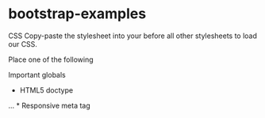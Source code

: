 # bootstrap-examples
CSS
Copy-paste the stylesheet <link> into your <head> before all other stylesheets to load our CSS.
<link href="https://cdn.jsdelivr.net/npm/bootstrap@5.1.3/dist/css/bootstrap.min.css" rel="stylesheet" integrity="sha384-1BmE4kWBq78iYhFldvKuhfTAU6auU8tT94WrHftjDbrCEXSU1oBoqyl2QvZ6jIW3" crossorigin="anonymous">

Place one of the following <script>s near the end of your pages, right before the closing </body> tag, to enable them.
<!--JavaScript Bundle with Popper-->
<script src="https://cdn.jsdelivr.net/npm/bootstrap@5.1.3/dist/js/bootstrap.bundle.min.js" integrity="sha384-ka7Sk0Gln4gmtz2MlQnikT1wXgYsOg+OMhuP+IlRH9sENBO0LRn5q+8nbTov4+1p" crossorigin="anonymous"></script>

Important globals
* HTML5 doctype
<!doctype html>
<html lang="en">
  ...
</html>
* Responsive meta tag
<meta name="viewport" content="width=device-width, initial-scale=1">
